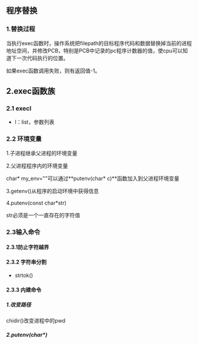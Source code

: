 ## 程序替换

### 1.替换过程

当执行exec函数时，操作系统把filepath的目标程序代码和数据替换掉当前的进程地址空间，并修改PCB，特别是PCB中记录的pc程序计数器的值，使cpu可以知道下一次代码执行的位置。

如果exec函数调用失败，则有返回值-1。

## 2.exec函数族

### 2.1 execl 

-  l：list，参数列表     

### 2.2 环境变量

1.子进程继承父进程的环境变量

2.父进程程序内的环境变量

char* my_env=""可以通过**putenv(char* c)**函数加入到父进程环境变量

3.getenv()从程序的启动环境中获得信息

4.putenv(const char*str)

str必须是一个一直存在的字符值

### 2.3输入命令

#### 2.3.1防止字符越界

#### 2.3.2 字符串分割

- strtok()

#### 2.3.3 内建命令

##### 1.改变路径

chidir()改变进程中的pwd

##### 2.putenv(char*)





